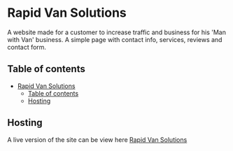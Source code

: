 # Rapid Van Solutions

A website made for a customer to increase traffic and business for his 'Man with Van' business.
A simple page with contact info, services, reviews and contact form.
## Table of contents

- [Rapid Van Solutions](#rapid-van-solutions)
  - [Table of contents](#table-of-contents)
  - [Hosting](#hosting)

## Hosting

A live version of the site can be view here [Rapid Van Solutions](https://eclectic-brigadeiros-2ac10f.netlify.app/)